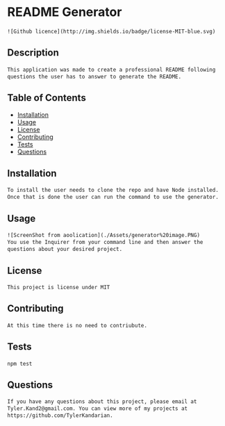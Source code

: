 # README Generator

    ![Github licence](http://img.shields.io/badge/license-MIT-blue.svg)

## Description

    This application was made to create a professional README following questions the user has to answer to generate the README.

## Table of Contents

- [Installation](#installation)
- [Usage](#usage)
- [License](#license)
- [Contributing](#contributing)
- [Tests](#tests)
- [Questions](#questions)

## Installation

    To install the user needs to clone the repo and have Node installed. Once that is done the user can run the command to use the generator.

## Usage

    ![ScreenShot from aoolication](./Assets/generator%20image.PNG)
    You use the Inquirer from your command line and then answer the questions about your desired project.

## License

    This project is license under MIT

## Contributing

    At this time there is no need to contriubute.

## Tests

    npm test

## Questions

    If you have any questions about this project, please email at Tyler.Kand2@gmail.com. You can view more of my projects at https://github.com/TylerKandarian.
